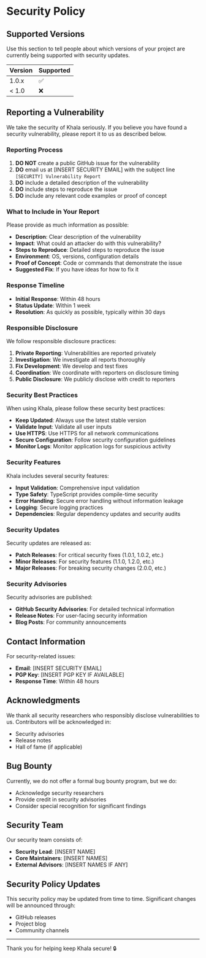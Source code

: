 # Security Policy

## Supported Versions

Use this section to tell people about which versions of your project are
currently being supported with security updates.

| Version | Supported          |
| ------- | ------------------ |
| 1.0.x   | :white_check_mark: |
| < 1.0   | :x:                |

## Reporting a Vulnerability

We take the security of Khala seriously. If you believe you have found a security vulnerability, please report it to us
as described below.

### Reporting Process

1. **DO NOT** create a public GitHub issue for the vulnerability
2. **DO** email us at [INSERT SECURITY EMAIL] with the subject line `[SECURITY] Vulnerability Report`
3. **DO** include a detailed description of the vulnerability
4. **DO** include steps to reproduce the issue
5. **DO** include any relevant code examples or proof of concept

### What to Include in Your Report

Please provide as much information as possible:

- **Description**: Clear description of the vulnerability
- **Impact**: What could an attacker do with this vulnerability?
- **Steps to Reproduce**: Detailed steps to reproduce the issue
- **Environment**: OS, versions, configuration details
- **Proof of Concept**: Code or commands that demonstrate the issue
- **Suggested Fix**: If you have ideas for how to fix it

### Response Timeline

- **Initial Response**: Within 48 hours
- **Status Update**: Within 1 week
- **Resolution**: As quickly as possible, typically within 30 days

### Responsible Disclosure

We follow responsible disclosure practices:

1. **Private Reporting**: Vulnerabilities are reported privately
2. **Investigation**: We investigate all reports thoroughly
3. **Fix Development**: We develop and test fixes
4. **Coordination**: We coordinate with reporters on disclosure timing
5. **Public Disclosure**: We publicly disclose with credit to reporters

### Security Best Practices

When using Khala, please follow these security best practices:

- **Keep Updated**: Always use the latest stable version
- **Validate Input**: Validate all user inputs
- **Use HTTPS**: Use HTTPS for all network communications
- **Secure Configuration**: Follow security configuration guidelines
- **Monitor Logs**: Monitor application logs for suspicious activity

### Security Features

Khala includes several security features:

- **Input Validation**: Comprehensive input validation
- **Type Safety**: TypeScript provides compile-time security
- **Error Handling**: Secure error handling without information leakage
- **Logging**: Secure logging practices
- **Dependencies**: Regular dependency updates and security audits

### Security Updates

Security updates are released as:

- **Patch Releases**: For critical security fixes (1.0.1, 1.0.2, etc.)
- **Minor Releases**: For security features (1.1.0, 1.2.0, etc.)
- **Major Releases**: For breaking security changes (2.0.0, etc.)

### Security Advisories

Security advisories are published:

- **GitHub Security Advisories**: For detailed technical information
- **Release Notes**: For user-facing security information
- **Blog Posts**: For community announcements

## Contact Information

For security-related issues:

- **Email**: [INSERT SECURITY EMAIL]
- **PGP Key**: [INSERT PGP KEY IF AVAILABLE]
- **Response Time**: Within 48 hours

## Acknowledgments

We thank all security researchers who responsibly disclose vulnerabilities to us. Contributors will be acknowledged in:

- Security advisories
- Release notes
- Hall of fame (if applicable)

## Bug Bounty

Currently, we do not offer a formal bug bounty program, but we do:

- Acknowledge security researchers
- Provide credit in security advisories
- Consider special recognition for significant findings

## Security Team

Our security team consists of:

- **Security Lead**: [INSERT NAME]
- **Core Maintainers**: [INSERT NAMES]
- **External Advisors**: [INSERT NAMES IF ANY]

## Security Policy Updates

This security policy may be updated from time to time. Significant changes will be announced through:

- GitHub releases
- Project blog
- Community channels

---

Thank you for helping keep Khala secure! 🔒
